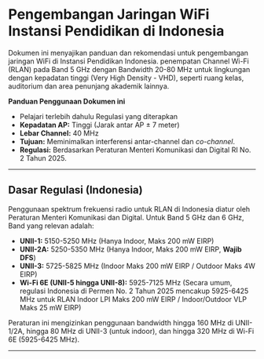 # Pengembangan Jaringan WiFi Instansi Pendidikan di Indonesia

Dokumen ini menyajikan panduan dan rekomendasi untuk pengembangan jaringan WiFi di Instansi Pendidikan Indonesia. penempatan Channel Wi-Fi (RLAN) pada Band 5 GHz dengan Bandwidth 20-80 MHz untuk lingkungan dengan kepadatan tinggi (Very High Density - VHD), seperti ruang kelas, auditorium dan area penunjang akademik lainnya.

**Panduan Penggunaan Dokumen ini**
* Pelajari terlebih dahulu Regulasi yang diterapkan 
* **Kepadatan AP:** Tinggi (Jarak antar AP ± 7 meter)
* **Lebar Channel:** 40 MHz
* **Tujuan:** Meminimalkan interferensi antar-channel dan *co-channel*.
* **Regulasi:** Berdasarkan Peraturan Menteri Komunikasi dan Digital RI No. 2 Tahun 2025.

---

## Dasar Regulasi (Indonesia)

Penggunaan spektrum frekuensi radio untuk RLAN di Indonesia diatur oleh Peraturan Menteri Komunikasi dan Digital. Untuk Band 5 GHz dan 6 GHz, Band yang relevan adalah:

* **UNII-1:** 5150-5250 MHz (Hanya Indoor, Maks 200 mW EIRP)
* **UNII-2A:** 5250-5350 MHz (Hanya Indoor, Maks 200 mW EIRP, **Wajib DFS**)
* **UNII-3:** 5725-5825 MHz (Indoor Maks 200 mW EIRP / Outdoor Maks 4W EIRP)
* **Wi-Fi 6E (UNII-5 hingga UNII-8):** 5925-7125 MHz (Secara umum, regulasi Indonesia di Permen No. 2 Tahun 2025 mencakup 5925-6425 MHz untuk RLAN Indoor LPI Maks 200 mW EIRP / Indoor/Outdoor VLP Maks 25 mW EIRP)

Peraturan ini mengizinkan penggunaan bandwidth hingga 160 MHz di UNII-1/2A, hingga 80 MHz di UNII-3 (untuk indoor), dan hingga 320 MHz di Wi-Fi 6E (5925-6425 MHz).

---
